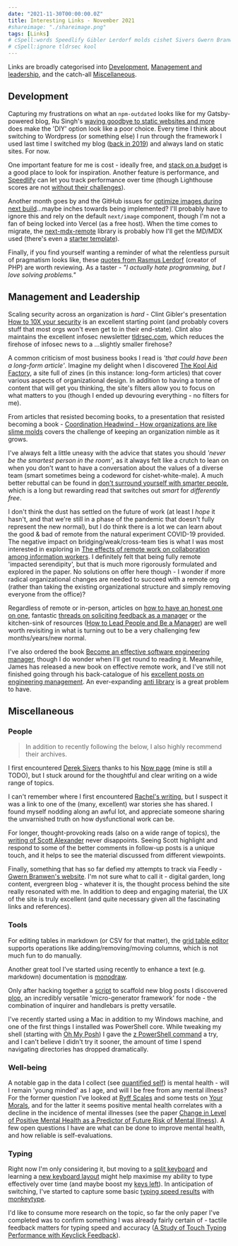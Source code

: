 ```yaml
---
date: "2021-11-30T00:00:00.0Z"
title: Interesting Links - November 2021
#shareimage: "./shareimage.png"
tags: [Links]
# cSpell:words Speedlify Gibler Lerdorf molds cishet Sivers Gwern Branwen monodraw Ryff monkeytype ohmyposh
# cSpell:ignore tldrsec kool
---
```


Links are broadly categorised into [Development](#development), [Management and leadership](#management-and-leadership), and the catch-all [Miscellaneous](#miscellaneous).

## Development

Capturing my frustrations on what an `npm-outdated` looks like for my Gatsby-powered blog, Ru Singh's [waving goodbye to static websites and more](https://rusingh.com/waving-thankful-goodbye-to-static-websites-and-more/) does make the 'DIY' option look like a poor choice. Every time I think about switching to Wordpress (or something else) I run through the framework I used last time I switched my blog ([back in 2019](https://tjaddison.com/blog/2019/09/migrating-from-jekyll-to-gatsby/)) and always land on static sites. For now.

One important feature for me is cost - ideally free, and [stack on a budget](https://github.com/255kb/stack-on-a-budget) is a good place to look for inspiration. Another feature is performance, and [Speedlify](https://www.zachleat.com/web/speedlify/) can let you track performance over time (though Lighthouse scores are not [without their challenges](https://www.zachleat.com/web/lighthouse-deception/)).

Another month goes by and the GitHub issues for [optimize images during next build](https://github.com/vercel/next.js/discussions/19065)...maybe inches towards being implemented? I'll probably have to ignore this and rely on the default `next/image` component, though I'm not a fan of being locked into Vercel (as a free host). When the time comes to migrate, the [next-mdx-remote](https://github.com/hashicorp/next-mdx-remote) library is probably how I'll get the MD/MDX used (there's even a [starter template](https://github.com/vercel/next.js/tree/canary/examples/with-mdx-remote)).

Finally, if you find yourself wanting a reminder of what the relentless pursuit of pragmatism looks like, these [quotes from Rasmus Lerdorf](https://en.m.wikiquote.org/wiki/Rasmus_Lerdorf) (creator of PHP) are worth reviewing. As a taster - _"I actually hate programming, but I love solving problems."_

## Management and Leadership

Scaling security across an organization is _hard_ - Clint Gibler's presentation [How to 10X your security](https://docs.google.com/presentation/d/1lfEvXtw5RTj3JmXwSQDXy8or87_BHrFbo1ZtQQlHbq0/view#slide=id.g6555b225cd_0_1069) is an excellent starting point (and probably covers stuff that most orgs won't even get to in their end-state). Clint also maintains the excellent infosec newsletter [tldrsec.com](https://tldrsec.com/), which reduces the firehose of infosec news to a ...slightly smaller firehose?

A common criticism of most business books I read is _'that could have been a long-form article'_. Imagine my delight when I discovered [The Kool Aid Factory](https://koolaidfactory.com/), a site full of zines (in this instance: long-form articles) that cover various aspects of organizational design. In addition to having a tonne of content that will get you thinking, the site's filters allow you to focus on what matters to you (though I ended up devouring everything - no filters for me).

From articles that resisted becoming books, to a presentation that resisted becoming a book - [Coordination Headwind - How organizations are like slime molds](https://komoroske.com/slime-mold/) covers the challenge of keeping an organization nimble as it grows.

I've always felt a little uneasy with the advice that states you should _'never be the smartest person in the room'_, as it always felt like a crutch to lean on when you don't want to have a conversation about the values of a diverse team (smart sometimes being a codeword for cishet-white-male). A much better rebuttal can be found in [don't surround yourself with smarter people](https://www.ribbonfarm.com/2014/11/05/dont-surround-yourself-with-smarter-people/), which is a long but rewarding read that switches out _smart_ for _differently free_.

I don't think the dust has settled on the future of work (at least I _hope_ it hasn't, and that we're still in a phase of the pandemic that doesn't fully represent the new normal), but I do think there is a lot we can learn about the good & bad of remote from the natural experiment COVID-19 provided. The negative impact on bridging/weak/cross-team ties is what I was most interested in exploring in [The effects of remote work on collaboration among information workers](https://www.nature.com/articles/s41562-021-01196-4.pdf). I definitely felt that being fully remote 'impacted serendipity', but that is much more rigorously formulated and explored in the paper. No solutions on offer here though - I wonder if more radical organizational changes are needed to succeed with a remote org (rather than taking the existing organizational structure and simply removing everyone from the office)?

Regardless of remote or in-person, articles on [how to have an honest one on one](https://knowyourteam.com/blog/2017/12/01/how-to-have-an-honest-one-on-one-meeting-with-an-employee/), fantastic [threads on soliciting feedback as a manager](https://twitter.com/kaydacode/status/1458084282530992140) or the kitchen-sink of resources ([How to Lead People and Be a Manager](https://docs.google.com/document/d/1R1O0OEsQpZcBcLheRlomDrmR2tyEpdRNFnjbLALmbH4/view)) are well worth revisiting in what is turning out to be a very challenging few months/years/new normal.

I've also ordered the book [Become an effective software engineering manager](https://pragprog.com/titles/jsengman/become-an-effective-software-engineering-manager/), though I do wonder when I'll get round to reading it. Meanwhile, James has released a new book on effective remote work, and I've still not finished going through his back-catalogue of his [excellent posts on engineering management](https://www.theengineeringmanager.com/). An ever-expanding [anti library](https://fs.blog/the-antilibrary/) is a great problem to have.

## Miscellaneous

### People

> In addition to recently following the below, I also highly recommend their archives.

I first encountered [Derek Sivers](https://sive.rs) thanks to his [Now page](https://sive.rs/now) (mine is still a TODO), but I stuck around for the thoughtful and clear writing on a wide range of topics.

I can't remember where I first encountered [Rachel's writing](https://rachelbythebay.com/w/), but I suspect it was a link to one of the (many, excellent) war stories she has shared. I found myself nodding along an awful lot, and appreciate someone sharing the unvarnished truth on how dysfunctional work can be.

For longer, thought-provoking reads (also on a wide range of topics), the [writing of Scott Alexander](https://astralcodexten.substack.com/) never disappoints. Seeing Scott highlight and respond to some of the better comments in follow-up posts is a unique touch, and it helps to see the material discussed from different viewpoints.

Finally, something that has so far defied my attempts to track via Feedly - [Gwern Branwen's website](https://www.gwern.net). I'm not sure what to call it - digital garden, long content, evergreen blog - whatever it is, the thought process behind the site really resonated with me. In addition to deep and engaging material, the UX of the site is truly excellent (and quite necessary given all the fascinating links and references).

### Tools

For editing tables in markdown (or CSV for that matter), the [grid table editor](https://eviltester.github.io/grid-table-editor/) supports operations like adding/removing/moving columns, which is not much fun to do manually.

Another great tool I've started using recently to enhance a text (e.g. markdown) documentation is [monodraw](https://monodraw.helftone.com/).

Only after hacking together a [script](https://github.com/taddison/personal-site/blob/main/scripts/newpost.mjs) to scaffold new blog posts I discovered [plop](https://plopjs.com/), an incredibly versatile 'micro-generator framework' for node - the combination of inquirer and handlebars is pretty versatile.

I've recently started using a Mac in addition to my Windows machine, and one of the first things I installed was PowerShell core. While tweaking my shell (starting with [Oh My Posh](https://www.ohmyposh.dev/docs/)) I gave the [z PowerShell command](https://github.com/badmotorfinger/z) a try, and I can't believe I didn't try it sooner, the amount of time I spend navigating directories has dropped dramatically.

### Well-being

A notable gap in the data I collect (see [quantified self](https://quantifiedself.com/)) is mental health - will I remain 'young minded' as I age, and will I be free from any mental illness? For the former question I've looked at [Ryff Scales](https://centerofinquiry.org/wp-content/uploads/2018/04/Ryff_Scales.pdf) and some tests on [Your Morals](https://yourmorals.org/), and for the latter it seems positive mental health correlates with a decline in the incidence of mental illnesses (see the paper [Change in Level of Positive Mental Health as a Predictor of Future Risk of Mental Illness](https://ajph.aphapublications.org/doi/full/10.2105/AJPH.2010.192245)). A few open questions I have are what can be done to improve mental health, and how reliable is self-evaluations.

### Typing

Right now I'm only considering it, but moving to a [split keyboard](https://jhelvy.shinyapps.io/splitkbcompare/) and learning a [new keyboard layout](https://dreymar.colemak.org/) might help maximise my ability to type effectively over time (and maybe boost my [keys left](https://www.keysleft.com/)). In anticipation of switching, I've started to capture some basic [typing speed results](https://flatgithub.com/taddison/my-data?filename=typing%2Fresults.csv) with [monkeytype](https://monkeytype.com/).

I'd like to consume more research on the topic, so far the only paper I've completed was to confirm something I was already fairly certain of - tactile feedback matters for typing speed and accuracy ([A Study of Touch Typing Performance with Keyclick Feedback](https://engineering.purdue.edu/~hongtan/pubs/PDFfiles/C63_JRKimTan_HS2014.pdf)).

